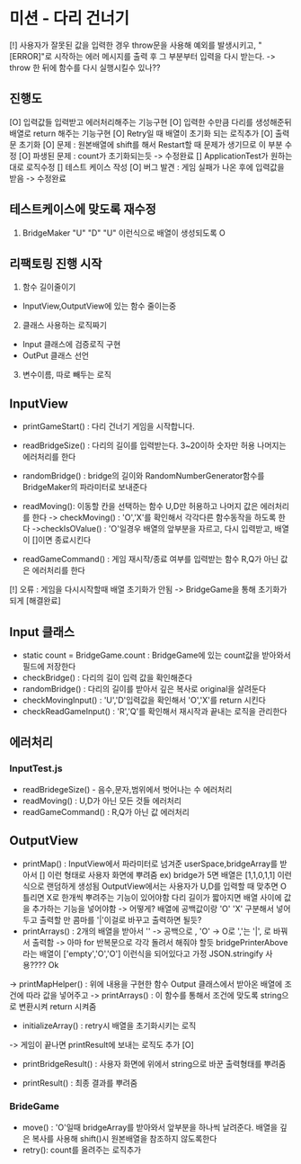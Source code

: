 # 미션 - 다리 건너기
[!] 사용자가 잘못된 값을 입력한 경우 throw문을 사용해 예외를 발생시키고, "[ERROR]"로 시작하는 에러 메시지를 출력 후 그 부분부터 입력을 다시 받는다.
-> throw 한 뒤에 함수를 다시 실행시킬수 있나??

## 진행도
[O] 입력값들 입력받고 에러처리해주는 기능구현
[O] 입력한 수만큼 다리를 생성해준뒤 배열로 return 해주는 기능구현
[O] Retry일 때 배열이 초기화 되는 로직추가
[O] 출력문 초기화
[O] 문제 : 원본배열에 shift를 해서 Restart할 때 문제가 생기므로 이 부분 수정
[O] 파생된 문제 : count가 초기화되는듯 -> 수정완료
[] ApplicationTest가 원하는대로 로직수정
[] 테스트 케이스 작성
[O] 버그 발견 : 게임 실패가 나온 후에 입력값을 받음 -> 수정완료

## 테스트케이스에 맞도록 재수정
1. BridgeMaker "U" "D" "U" 이런식으로 배열이 생성되도록 O

## 리팩토링 진행 시작
1. 함수 길이줄이기
- InputView,OutputView에 있는 함수 줄이는중
2. 클래스 사용하는 로직짜기
- Input 클래스에 검증로직 구현
- OutPut 클래스 선언
3. 변수이름, 따로 빼두는 로직

## InputView
- printGameStart() : 다리 건너기 게임을 시작합니다.

- readBridgeSize() : 다리의 길이를 입력받는다. 3~20이하 숫자만 허용 나머지는 에러처리를 한다

- randomBridge() : bridge의 길이와 RandomNumberGenerator함수를 BridgeMaker의 파라미터로 보내준다

- readMoving(): 이동할 칸을 선택하는 함수 U,D만 허용하고 나머지 값은 에러처리를 한다
-> checkMoving() : 'O','X'를 확인해서 각각다른 함수동작을 하도록 한다
->checkIsOValue() : 'O'일경우 배열의 앞부분을 자르고, 다시 입력받고, 배열이 []이면 종료시킨다

- readGameCommand() : 게임 재시작/종료 여부를 입력받는 함수 R,Q가 아닌 값은 에러처리를 한다

[!] 오류 : 게임을 다시시작할때 배열 초기화가 안됨 -> BridgeGame을 통해 초기화가 되게
[해결완료]

## Input 클래스
- static count = BridgeGame.count : BridgeGame에 있는 count값을 받아와서 필드에 저장한다
- checkBridge() : 다리의 길이 입력 값을 확인해준다
- randomBridge() : 다리의 길이를 받아서 깊은 복사로 original을 살려둔다
- checkMovingInput() : 'U','D'입력값을 확인해서 'O','X'를 return 시킨다
- checkReadGameInput() : 'R','Q'를 확인해서 재시작과 끝내는 로직을 관리한다

## 에러처리

### InputTest.js
- readBridegeSize() - 음수,문자,범위에서 벗어나는 수 에러처리
- readMoving() : U,D가 아닌 모든 것들 에러처리
- readGameCommand() : R,Q가 아닌 값 에러처리

## OutputView
- printMap() : InputView에서 파라미터로 넘겨준 userSpace,bridgeArray를 받아서 [] 이런 형태로 사용자 화면에 뿌려줌
ex) bridge가 5면 배열은 [1,1,0,1,1] 이런식으로 랜덤하게 생성됨 OutputView에서는 사용자가 U,D를 입력할 때 맞추면 O 틀리면 X로 한개씩 뿌려주는 기능이 있어야함
다리 길이가 짧아지면 배열 사이에 값을 추가하는 기능을 넣어야함 -> 어떻게?
배열에 공백값이랑 'O' 'X' 구분해서 넣어두고 출력할 만 콤마를 '|'이걸로 바꾸고 출력하면 될듯?
- printArrays() : 2개의 배열을 받아서 '' -> 공백으로 , 'O' -> O로 ','는 '|', 로 바꿔서 출력함
-> 아마 for 반복문으로 각각 돌려서 해줘야 할듯
bridgePrinterAbove라는 배열이 ['empty','O','O'] 이런식을 되어있다고 가정
JSON.stringify 사용???? Ok

-> printMapHelper() : 위에 내용을 구현한 함수 Output 클래스에서 받아온 배열에 조건에 따라 값을 넣어주고
-> printArrays() : 이 함수를 통해서 조건에 맞도록 string으로 변환시켜 return 시켜줌

- initializeArray() : retry시 배열을 초기화시키는 로직

-> 게임이 끝나면 printResult에 보내는 로직도 추가 [O]

- printBridgeResult() : 사용자 화면에 위에서 string으로 바꾼 출력형태를 뿌려줌

- printResult() : 최종 결과를 뿌려줌

### BrideGame
- move() : 'O'일때 bridgeArray를 받아와서 앞부분을 하나씩 날려준다.
배열을 깊은 복사를 사용해 shift()시 원본배열을 참조하지 않도록한다
- retry(): count를 올려주는 로직추가
